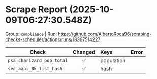 # Scrape Report (2025-10-09T06:27:30.548Z)

Group: `compliance`  |  Run: https://github.com/AlbertoRoca96/scraping-checks-scheduler/actions/runs/18367514227

| Check | Changed | Keys | Error |
|---|:---:|:--|:--|
| `psa_charizard_pop_total` | ✅ | population |  |
| `sec_aapl_8k_list_hash` | ✅ | hash |  |
